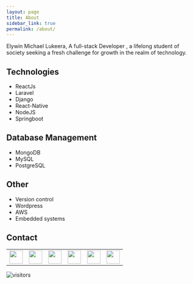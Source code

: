 ```yaml
---
layout: page
title: About
sidebar_link: true
permalink: /about/
---
```


Elywin Michael Lukeera, A full-stack Developer , a lifelong student of society seeking a fresh challenge for growth in the realm of technology.

## Technologies
- ReactJs
- Laravel
- Django
- React-Native
- NodeJS
- Springboot

## Database Management
- MongoDB
- MySQL
- PostgreSQL

## Other
- Version control
- Wordpress
- AWS
- Embedded systems

## Contact

<table ><tr>
<td><a href="https://github.com/elywin"><img src="../svg/github.svg" width="35" height="35"></a></td>

<td><a href="https://gitlab.com/elywin"><img src="../svg/gitlab2.svg" width="35" height="35"></a></td>

<td><a href="https://stackoverflow.com/users/14765694/elywin"><img src="../svg/stack-overflow.svg" width="35" height="35"></a></td>

<td><a href="https://www.linkedin.com/in/elywin-michael-lukeera-0a84ba127"><img src="../svg/linkedin.svg" width="35" height="35"></a></td>

<td><a href="https://twitter.com/ellywinmichael"><img src="../svg/twitter.svg" width="35" height="35"></a></td>
<td><a href="mailto:lukeeraelywin@gmail.com"><img src="../svg/gmail.svg" width="35" height="35"></a></td>
</tr></table>

![visitors](https://visitor-badge.glitch.me/badge?page_id=page.id)
